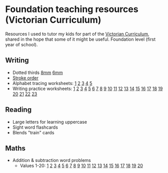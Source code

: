 Foundation teaching resources (Victorian Curriculum)
====================================================

Resources I used to tutor my kids for part of the [Victorian Curriculum](https://victoriancurriculum.vcaa.vic.edu.au/), shared in the hope
that some of it might be useful. Foundation level (first year of school).

## Writing

  * Dotted thirds [8mm](https://github.com/kuperov/vic-school-worksheets/raw/refs/heads/master/writing/dotted_thirds_8mm.pdf) [6mm](https://github.com/kuperov/vic-school-worksheets/raw/refs/heads/master/writing/dotted_thirds_6mm.pdf)
  * [Stroke order](https://github.com/kuperov/vic-school-worksheets/raw/refs/heads/master/writing/alphabet/stroke_order.pdf)
  * Alphabet tracing worksheets: [1](https://github.com/kuperov/vic-school-worksheets/raw/refs/heads/master/writing/alphabet/alphabet_trace_level_1.pdf)
 [2](https://github.com/kuperov/vic-school-worksheets/raw/refs/heads/master/writing/alphabet/alphabet_trace_level_2.pdf)
 [3](https://github.com/kuperov/vic-school-worksheets/raw/refs/heads/master/writing/alphabet/alphabet_trace_level_3.pdf)
 [4](https://github.com/kuperov/vic-school-worksheets/raw/refs/heads/master/writing/alphabet/alphabet_trace_level_4.pdf)
 [5](https://github.com/kuperov/vic-school-worksheets/raw/refs/heads/master/writing/alphabet/alphabet_trace_level_5.pdf)
  * Writing practice worksheets: [1](https://github.com/kuperov/vic-school-worksheets/raw/refs/heads/master/writing/text/writing/text/silly.pdf)
[2](https://github.com/kuperov/vic-school-worksheets/raw/refs/heads/master/writing/text/writing/text/sbd.pdf)
[3](https://github.com/kuperov/vic-school-worksheets/raw/refs/heads/master/writing/text/writing/text/tongue.pdf)
[4](https://github.com/kuperov/vic-school-worksheets/raw/refs/heads/master/writing/text/writing/text/monkey.pdf)
[5](https://github.com/kuperov/vic-school-worksheets/raw/refs/heads/master/writing/text/writing/text/tonguetwisters.pdf)
[6](https://github.com/kuperov/vic-school-worksheets/raw/refs/heads/master/writing/text/writing/text/booger.pdf)
[7](https://github.com/kuperov/vic-school-worksheets/raw/refs/heads/master/writing/text/writing/text/lakes.pdf)
[8](https://github.com/kuperov/vic-school-worksheets/raw/refs/heads/master/writing/text/writing/text/brush.pdf)
[9](https://github.com/kuperov/vic-school-worksheets/raw/refs/heads/master/writing/text/writing/text/cat.pdf)
[10](https://github.com/kuperov/vic-school-worksheets/raw/refs/heads/master/writing/text/writing/text/frog.pdf)
[11](https://github.com/kuperov/vic-school-worksheets/raw/refs/heads/master/writing/text/writing/text/green_frog.pdf)
[12](https://github.com/kuperov/vic-school-worksheets/raw/refs/heads/master/writing/text/writing/text/jabberwocky.pdf)
[13](https://github.com/kuperov/vic-school-worksheets/raw/refs/heads/master/writing/text/writing/text/voom.pdf)
[14](https://github.com/kuperov/vic-school-worksheets/raw/refs/heads/master/writing/text/writing/text/greeneggsham.pdf)
[15](https://github.com/kuperov/vic-school-worksheets/raw/refs/heads/master/writing/text/writing/text/woodchuck.pdf)
[16](https://github.com/kuperov/vic-school-worksheets/raw/refs/heads/master/writing/text/writing/text/grinch.pdf)
[17](https://github.com/kuperov/vic-school-worksheets/raw/refs/heads/master/writing/text/writing/text/tweetle.pdf)
[18](https://github.com/kuperov/vic-school-worksheets/raw/refs/heads/master/writing/text/writing/text/pie.pdf)
[19](https://github.com/kuperov/vic-school-worksheets/raw/refs/heads/master/writing/text/writing/text/crocodile.pdf)
[20](https://github.com/kuperov/vic-school-worksheets/raw/refs/heads/master/writing/text/writing/text/wocket.pdf)
[21](https://github.com/kuperov/vic-school-worksheets/raw/refs/heads/master/writing/text/writing/text/earwax.pdf)
[22](https://github.com/kuperov/vic-school-worksheets/raw/refs/heads/master/writing/text/writing/text/fartnado.pdf)
[23](https://github.com/kuperov/vic-school-worksheets/raw/refs/heads/master/writing/text/writing/text/letters.pdf)

## Reading

  * Large letters for learning uppercase
  * Sight word flashcards
  * Blends "train" cards

## Maths

  * Addition & subtraction word problems
    - Values 1-20: [1](https://github.com/kuperov/vic-school-worksheets/raw/refs/heads/master/maths/maths/add_sub_word_problems_01.pdf)
[2](https://github.com/kuperov/vic-school-worksheets/raw/refs/heads/master/maths/maths/add_sub_word_problems_02.pdf)
[3](https://github.com/kuperov/vic-school-worksheets/raw/refs/heads/master/maths/maths/add_sub_word_problems_03.pdf)
[4](https://github.com/kuperov/vic-school-worksheets/raw/refs/heads/master/maths/maths/add_sub_word_problems_04.pdf)
[5](https://github.com/kuperov/vic-school-worksheets/raw/refs/heads/master/maths/maths/add_sub_word_problems_05.pdf)
[6](https://github.com/kuperov/vic-school-worksheets/raw/refs/heads/master/maths/maths/add_sub_word_problems_06.pdf)
[7](https://github.com/kuperov/vic-school-worksheets/raw/refs/heads/master/maths/maths/add_sub_word_problems_07.pdf)
[8](https://github.com/kuperov/vic-school-worksheets/raw/refs/heads/master/maths/maths/add_sub_word_problems_08.pdf)
[9](https://github.com/kuperov/vic-school-worksheets/raw/refs/heads/master/maths/maths/add_sub_word_problems_09.pdf)
[10](https://github.com/kuperov/vic-school-worksheets/raw/refs/heads/master/maths/maths/add_sub_word_problems_10.pdf)
[11](https://github.com/kuperov/vic-school-worksheets/raw/refs/heads/master/maths/maths/add_sub_word_problems_11.pdf)
[12](https://github.com/kuperov/vic-school-worksheets/raw/refs/heads/master/maths/maths/add_sub_word_problems_12.pdf)
[13](https://github.com/kuperov/vic-school-worksheets/raw/refs/heads/master/maths/maths/add_sub_word_problems_13.pdf)
[14](https://github.com/kuperov/vic-school-worksheets/raw/refs/heads/master/maths/maths/add_sub_word_problems_14.pdf)
[15](https://github.com/kuperov/vic-school-worksheets/raw/refs/heads/master/maths/maths/add_sub_word_problems_15.pdf)
[16](https://github.com/kuperov/vic-school-worksheets/raw/refs/heads/master/maths/maths/add_sub_word_problems_16.pdf)
[17](https://github.com/kuperov/vic-school-worksheets/raw/refs/heads/master/maths/maths/add_sub_word_problems_17.pdf)
[18](https://github.com/kuperov/vic-school-worksheets/raw/refs/heads/master/maths/maths/add_sub_word_problems_18.pdf)
[19](https://github.com/kuperov/vic-school-worksheets/raw/refs/heads/master/maths/maths/add_sub_word_problems_19.pdf)
[20](https://github.com/kuperov/vic-school-worksheets/raw/refs/heads/master/maths/maths/add_sub_word_problems_20.pdf)

